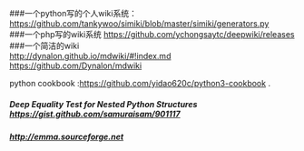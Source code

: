 ###一个python写的个人wiki系统：https://github.com/tankywoo/simiki/blob/master/simiki/generators.py    
###一个php写的wiki系统 https://github.com/ychongsaytc/deepwiki/releases    
###一个简洁的wiki     
http://dynalon.github.io/mdwiki/#!index.md    
https://github.com/Dynalon/mdwiki    

python cookbook :https://github.com/yidao620c/python3-cookbook .  

##### Deep Equality Test for Nested Python Structures https://gist.github.com/samuraisam/901117

##### http://emma.sourceforge.net
